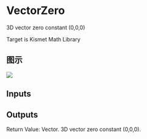 # VectorZero

3D vector zero constant (0,0,0)

Target is Kismet Math Library

## 图示

![]($-20221218-19582151.png)

## Inputs

## Outputs

Return Value: Vector. 3D vector zero constant (0,0,0).

